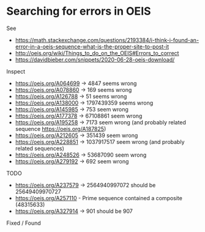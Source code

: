 # Searching for errors in OEIS

See

* https://math.stackexchange.com/questions/2193384/i-think-i-found-an-error-in-a-oeis-sequence-what-is-the-proper-site-to-post-it
* http://oeis.org/wiki/Things_to_do_on_the_OEIS#Errors_to_correct
* https://davidbieber.com/snippets/2020-06-28-oeis-download/

Inspect

* https://oeis.org/A064699 -> 4847 seems wrong
* https://oeis.org/A078860 -> 169 seems wrong
* https://oeis.org/A126788 -> 51 seems wrong
* https://oeis.org/A138000 -> 1797439359 seems wrong
* https://oeis.org/A145985 -> 753 seem wrong
* https://oeis.org/A177378 -> 67108861 seem wrong
* https://oeis.org/A195258 -> 7173 seem wrong (and probably related sequence https://oeis.org/A187825)
* https://oeis.org/A212605 -> 351439 seem wrong
* https://oeis.org/A228851 -> 1037917517 seem wrong (and probably related sequences)
* https://oeis.org/A248526 -> 53687090 seem wrong
* https://oeis.org/A279192 -> 692 seem wrong

TODO

* https://oeis.org/A237579 -> 2564940997072 should be 25649409970727
* https://oeis.org/A257110 - Prime sequence contained a composite (48315633)
* https://oeis.org/A327914 -> 901 should be 907

Fixed / Found

